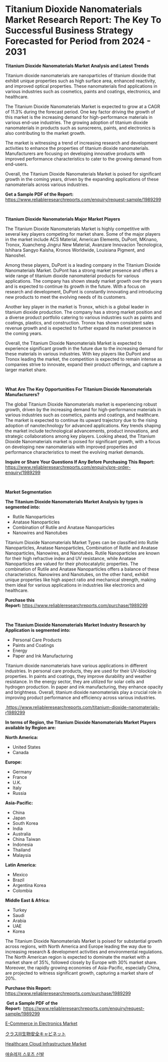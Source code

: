 <p><h1>Titanium Dioxide Nanomaterials Market Research Report: The Key To Successful Business Strategy Forecasted for Period from 2024 - 2031</h1></p><p><strong>Titanium Dioxide Nanomaterials Market Analysis and Latest Trends</strong></p>
<p><p>Titanium dioxide nanomaterials are nanoparticles of titanium dioxide that exhibit unique properties such as high surface area, enhanced reactivity, and improved optical properties. These nanomaterials find applications in various industries such as cosmetics, paints and coatings, electronics, and healthcare.</p><p>The Titanium Dioxide Nanomaterials Market is expected to grow at a CAGR of 11.3% during the forecast period. One key factor driving the growth of this market is the increasing demand for high-performance materials in various end-use industries. The growing adoption of titanium dioxide nanomaterials in products such as sunscreens, paints, and electronics is also contributing to the market growth.</p><p>The market is witnessing a trend of increasing research and development activities to enhance the properties of titanium dioxide nanomaterials. Manufacturers are focusing on developing innovative products with improved performance characteristics to cater to the growing demand from end-users.</p><p>Overall, the Titanium Dioxide Nanomaterials Market is poised for significant growth in the coming years, driven by the expanding applications of these nanomaterials across various industries.</p></p>
<p><strong>Get a Sample PDF of the Report:&nbsp;</strong> <a href="https://www.reliableresearchreports.com/enquiry/request-sample/1989299">https://www.reliableresearchreports.com/enquiry/request-sample/1989299</a></p>
<p>&nbsp;</p>
<p><strong>Titanium Dioxide Nanomaterials Major Market Players</strong></p>
<p><p>The Titanium Dioxide Nanomaterials Market is highly competitive with several key players competing for market share. Some of the major players in the market include ACS Material, American Elements, DuPont, MKnano, Tronox, Xuancheng Jingrui New Material, Avanzare Innovacion Tecnologica, Ishihara Sangyo Kaisha, Kronos Worldwide, Louisiana Pigment, and Nanoshel.</p><p>Among these players, DuPont is a leading company in the Titanium Dioxide Nanomaterials Market. DuPont has a strong market presence and offers a wide range of titanium dioxide nanomaterial products for various applications. The company has shown steady market growth over the years and is expected to continue its growth in the future. With a focus on research and development, DuPont is constantly innovating and introducing new products to meet the evolving needs of its customers.</p><p>Another key player in the market is Tronox, which is a global leader in titanium dioxide production. The company has a strong market position and a diverse product portfolio catering to various industries such as paints and coatings, plastics, and construction. Tronox has shown consistent sales revenue growth and is expected to further expand its market presence in the coming years.</p><p>Overall, the Titanium Dioxide Nanomaterials Market is expected to experience significant growth in the future due to the increasing demand for these materials in various industries. With key players like DuPont and Tronox leading the market, the competition is expected to remain intense as companies strive to innovate, expand their product offerings, and capture a larger market share.</p></p>
<p>&nbsp;</p>
<p><strong>What Are The Key Opportunities For Titanium Dioxide Nanomaterials Manufacturers?</strong></p>
<p><p>The global Titanium Dioxide Nanomaterials market is experiencing robust growth, driven by the increasing demand for high-performance materials in various industries such as cosmetics, paints and coatings, and healthcare. The market is expected to continue its upward trajectory due to the rising adoption of nanotechnology for advanced applications. Key trends shaping the market include technological advancements, product innovations, and strategic collaborations among key players. Looking ahead, the Titanium Dioxide Nanomaterials market is poised for significant growth, with a focus on developing new nanomaterials with improved properties and performance characteristics to meet the evolving market demands.</p></p>
<p><strong>Inquire or Share Your Questions If Any Before Purchasing This Report:</strong> <a href="https://www.reliableresearchreports.com/enquiry/pre-order-enquiry/1989299">https://www.reliableresearchreports.com/enquiry/pre-order-enquiry/1989299</a></p>
<p>&nbsp;</p>
<p><strong>Market Segmentation</strong></p>
<p><strong>The Titanium Dioxide Nanomaterials Market Analysis by types is segmented into:</strong></p>
<p><ul><li>Rutile Nanoparticles</li><li>Anatase Nanoparticles</li><li>Combination of Rutile and Anatase Nanoparticles</li><li>Nanowires and Nanotubes</li></ul></p>
<p><p>Titanium Dioxide Nanomaterials Market Types can be classified into Rutile Nanoparticles, Anatase Nanoparticles, Combination of Rutile and Anatase Nanoparticles, Nanowires, and Nanotubes. Rutile Nanoparticles are known for their high refractive index and UV resistance, while Anatase Nanoparticles are valued for their photocatalytic properties. The combination of Rutile and Anatase Nanoparticles offers a balance of these characteristics. Nanowires and Nanotubes, on the other hand, exhibit unique properties like high aspect ratio and mechanical strength, making them ideal for various applications in industries like electronics and healthcare.</p></p>
<p><strong>Purchase this Report:&nbsp;</strong><a href="https://www.reliableresearchreports.com/purchase/1989299">https://www.reliableresearchreports.com/purchase/1989299</a></p>
<p>&nbsp;</p>
<p><strong>The Titanium Dioxide Nanomaterials Market Industry Research by Application is segmented into:</strong></p>
<p><ul><li>Personal Care Products</li><li>Paints and Coatings</li><li>Energy</li><li>Paper and Ink Manufacturing</li></ul></p>
<p><p>Titanium dioxide nanomaterials have various applications in different industries. In personal care products, they are used for their UV-blocking properties. In paints and coatings, they improve durability and weather resistance. In the energy sector, they are utilized for solar cells and hydrogen production. In paper and ink manufacturing, they enhance opacity and brightness. Overall, titanium dioxide nanomaterials play a crucial role in improving product performance and efficiency across various industries.</p></p>
<p><a href="https://www.reliableresearchreports.com/titanium-dioxide-nanomaterials-r1989299">&nbsp;https://www.reliableresearchreports.com/titanium-dioxide-nanomaterials-r1989299</a></p>
<p><strong>In terms of Region, the Titanium Dioxide Nanomaterials Market Players available by Region are:</strong></p>
<p>
    <p> <strong> North America: </strong>
        <ul>
            <li>United States</li>
            <li>Canada</li>
        </ul>
        </p> 
    <p> <strong> Europe: </strong>
        <ul>
            <li>Germany</li>
            <li>France</li>
            <li>U.K.</li>
            <li>Italy</li>
            <li>Russia</li>
        </ul>
        </p> 
    <p> <strong> Asia-Pacific: </strong>
        <ul>
            <li>China</li>
            <li>Japan</li>
            <li>South Korea</li>
            <li>India</li>
            <li>Australia</li>
            <li>China Taiwan</li>
            <li>Indonesia</li>
            <li>Thailand</li>
            <li>Malaysia</li>
        </ul>
        </p> 
    <p> <strong> Latin America: </strong>
        <ul>
            <li>Mexico</li>
            <li>Brazil</li>
            <li>Argentina Korea</li>
            <li>Colombia</li>
        </ul>
        </p> 
    <p> <strong> Middle East & Africa: </strong>
        <ul>
            <li>Turkey</li>
            <li>Saudi</li>
            <li>Arabia</li>
            <li>UAE</li>
            <li>Korea</li>
        </ul>
    </p>
    </p>
<p><p>The Titanium Dioxide Nanomaterials Market is poised for substantial growth across regions, with North America and Europe leading the way due to increasing research & development activities and environmental regulations. The North American region is expected to dominate the market with a market share of 35%, followed closely by Europe with 30% market share. Moreover, the rapidly growing economies of Asia-Pacific, especially China, are projected to witness significant growth, capturing a market share of 20%.</p></p>
<p><strong>Purchase this Report: </strong><a href="https://www.reliableresearchreports.com/purchase/1989299">https://www.reliableresearchreports.com/purchase/1989299</a></p>
<p>&nbsp;<strong>Get a Sample PDF of the Report:&nbsp;&nbsp;</strong><a href="https://www.reliableresearchreports.com/enquiry/request-sample/1989299">https://www.reliableresearchreports.com/enquiry/request-sample/1989299</a></p>
<p><strong></strong></p>
<p><p><a href="https://github.com/SheilaBruen2023/Market-Research-Report-List-2/blob/main/e-commerce-in-electronics-market.md">E-Commerce in Electronics Market</a></p><p><a href="https://medium.com/@leeweir2009/%E3%82%AF%E3%83%A9%E3%82%B9iii%E7%94%9F%E7%89%A9%E5%AE%89%E5%85%A8%E3%82%AD%E3%83%A3%E3%83%93%E3%83%8D%E3%83%83%E3%83%88%E5%B8%82%E5%A0%B4%E3%83%AC%E3%83%9D%E3%83%BC%E3%83%88%E3%81%AF-%E3%81%93%E3%81%AE%E5%B8%82%E5%A0%B4%E3%81%AE%E6%9C%80%E6%96%B0%E3%83%88%E3%83%AC%E3%83%B3%E3%83%89%E3%81%A8%E6%88%90%E9%95%B7%E6%A9%9F%E4%BC%9A%E3%82%92%E6%98%8E%E3%82%89%E3%81%8B%E3%81%AB%E3%81%97%E3%81%A6%E3%81%84%E3%81%BE%E3%81%99-e75d5005a0d1">クラスIII生物安全キャビネット</a></p><p><a href="https://github.com/arionmp/Market-Research-Report-List-4/blob/main/healthcare-cloud-infrastructure-market.md">Healthcare Cloud Infrastructure Market</a></p><p><a href="https://medium.com/@leigh462/%EC%8A%A4%ED%8F%AC%EC%B8%A0%ED%99%94-%EC%8B%9C%EC%9E%A5-%EA%B2%BD%EC%9F%81-%EB%B6%84%EC%84%9D-%EC%8B%9C%EC%9E%A5-%EB%8F%99%ED%96%A5-%EB%B0%8F-2031%EB%85%84%EA%B9%8C%EC%A7%80-%EC%98%88%EC%B8%A1-feb837bcd432">애슬레저 스포츠 신발</a></p></p>